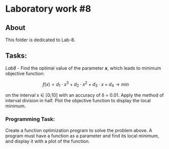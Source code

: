 # Laboratory work #8

## About

This folder is dedicated to Lab-8.

## Tasks:
_Lab8_ - Find the optimal value of the parameter **_x_**, which leads to
minimum objective function:

$$ f(x) = d_1 ⋅ x^3 + d_2 ⋅ x^2 + d_3 ⋅ x + d_4 → min $$

on the interval x ∈ [0;10] with an accuracy of δ = 0.01. Apply the method
of interval division in half. Plot the objective function to display the 
local minimum.

### Programming Task:
Create a function optimization program to solve the problem above.
A program must have a function as a parameter and find its local minimum,
and display it with a plot of the function.
